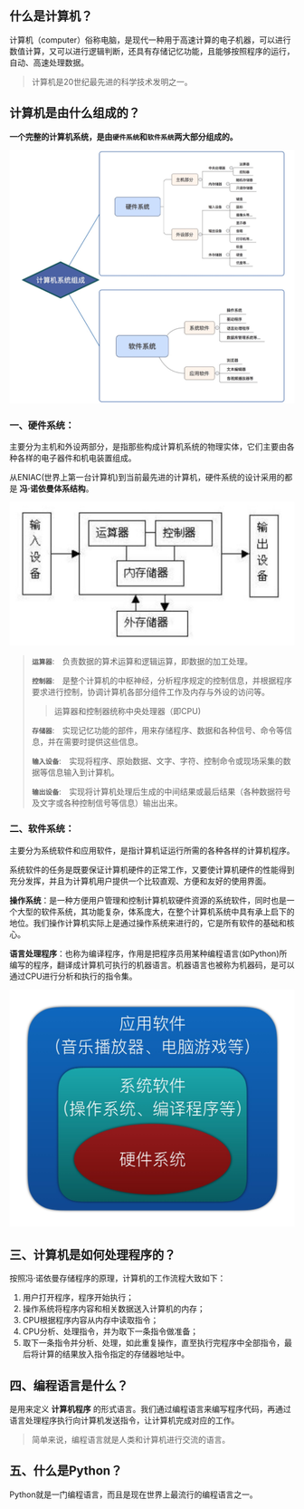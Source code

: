 ## 什么是计算机？

计算机（computer）俗称电脑，是现代一种用于高速计算的电子机器，可以进行数值计算，又可以进行逻辑判断，还具有存储记忆功能，且能够按照程序的运行，自动、高速处理数据。

> 计算机是20世纪最先进的科学技术发明之一。

## 计算机是由什么组成的？

**一个完整的计算机系统，是由`硬件系统`和`软件系统`两大部分组成的。**

![img](../assets/data/计算机基础/computer.png)

### 一、硬件系统：

主要分为主机和外设两部分，是指那些构成计算机系统的物理实体，它们主要由各种各样的电子器件和机电装置组成。

从ENIAC(世界上第一台计算机)到当前最先进的计算机，硬件系统的设计采用的都是 **冯·诺依曼体系结构**。

![img](../assets/data/计算机基础/冯诺依曼体系结构.png)

> **`运算器`**:　负责数据的算术运算和逻辑运算，即数据的加工处理。
>
> **`控制器`**:　是整个计算机的中枢神经，分析程序规定的控制信息，并根据程序要求进行控制，协调计算机各部分组件工作及内存与外设的访问等。
>
> > 运算器和控制器统称中央处理器（即CPU)
>
> **`存储器`**:　实现记忆功能的部件，用来存储程序、数据和各种信号、命令等信息，并在需要时提供这些信息。
>
> **`输入设备`**:　实现将程序、原始数据、文字、字符、控制命令或现场采集的数据等信息输入到计算机。
>
> **`输出设备`**:　实现将计算机处理后生成的中间结果或最后结果（各种数据符号及文字或各种控制信号等信息）输出出来。

### 二、软件系统：

主要分为系统软件和应用软件，是指计算机证运行所需的各种各样的计算机程序。

系统软件的任务是既要保证计算机硬件的正常工作，又要使计算机硬件的性能得到充分发挥，并且为计算机用户提供一个比较直观、方便和友好的使用界面。

**操作系统**：是一种方便用户管理和控制计算机软硬件资源的系统软件，同时也是一个大型的软件系统，其功能复杂，体系庞大，在整个计算机系统中具有承上启下的地位。我们操作计算机实际上是通过操作系统来进行的，它是所有软件的基础和核心。

**语言处理程序**：也称为编译程序，作用是把程序员用某种编程语言(如Python)所编写的程序，翻译成计算机可执行的机器语言。机器语言也被称为机器码，是可以通过CPU进行分析和执行的指令集。

![img](../assets/data/计算机基础/软件系统.png)

## 三、计算机是如何处理程序的？

按照冯·诺依曼存储程序的原理，计算机的工作流程大致如下：

1. 用户打开程序，程序开始执行；
2. 操作系统将程序内容和相关数据送入计算机的内存；
3. CPU根据程序内容从内存中读取指令；
4. CPU分析、处理指令，并为取下一条指令做准备；
5. 取下一条指令并分析、处理，如此重复操作，直至执行完程序中全部指令，最后将计算的结果放入指令指定的存储器地址中。

## 四、编程语言是什么？

是用来定义 **计算机程序** 的形式语言。我们通过编程语言来编写程序代码，再通过语言处理程序执行向计算机发送指令，让计算机完成对应的工作。

> 简单来说，编程语言就是人类和计算机进行交流的语言。

## 五、什么是Python？

Python就是一门编程语言，而且是现在世界上最流行的编程语言之一。